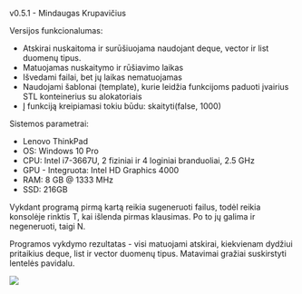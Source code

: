 v0.5.1 - Mindaugas Krupavičius

Versijos funkcionalumas:
 - Atskirai nuskaitoma ir surūšiuojama naudojant deque, vector ir list duomenų tipus.
 - Matuojamas nuskaitymo ir rūšiavimo laikas
 - Išvedami failai, bet jų laikas nematuojamas
 - Naudojami šablonai (template), kurie leidžia funkcijoms paduoti įvairius STL konteinerius su alokatoriais
 - Į funkciją kreipiamasi tokiu būdu: skaityti<vector>(false, 1000)

Sistemos parametrai:
 - Lenovo ThinkPad
 - OS: Windows 10 Pro
 - CPU: Intel i7-3667U, 2 fiziniai ir 4 loginiai branduoliai, 2.5 GHz
 - GPU - Integruota: Intel HD Graphics 4000
 - RAM: 8 GB @ 1333 MHz
 - SSD: 216GB
 
Vykdant programą pirmą kartą reikia sugeneruoti failus, todėl reikia konsolėje rinktis T, kai išlenda pirmas klausimas. Po to jų galima ir negeneruoti, taigi N.

Programos vykdymo rezultatas - visi matuojami atskirai, kiekvienam dydžiui pritaikius deque, list ir vector duomenų tipus. Matavimai gražiai suskirstyti lentelės pavidalu.

![](https://i.imgur.com/0IfvSPb.png)

